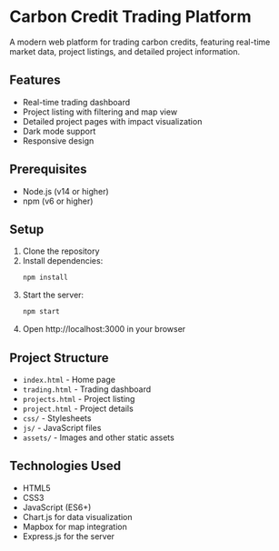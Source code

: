 # Carbon Credit Trading Platform

A modern web platform for trading carbon credits, featuring real-time market data, project listings, and detailed project information.

## Features

- Real-time trading dashboard
- Project listing with filtering and map view
- Detailed project pages with impact visualization
- Dark mode support
- Responsive design

## Prerequisites

- Node.js (v14 or higher)
- npm (v6 or higher)

## Setup

1. Clone the repository
2. Install dependencies:
   ```bash
   npm install
   ```
3. Start the server:
   ```bash
   npm start
   ```
4. Open http://localhost:3000 in your browser

## Project Structure

- `index.html` - Home page
- `trading.html` - Trading dashboard
- `projects.html` - Project listing
- `project.html` - Project details
- `css/` - Stylesheets
- `js/` - JavaScript files
- `assets/` - Images and other static assets

## Technologies Used

- HTML5
- CSS3
- JavaScript (ES6+)
- Chart.js for data visualization
- Mapbox for map integration
- Express.js for the server 